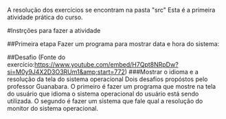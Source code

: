 A resolução dos exercícios se encontram na pasta "src"
Esta é a primeira atividade prática do curso.

#Instrções para fazer a atividade

##Primeira etapa
Fazer um programa para mostrar data e hora do sistema: 

##Desafio (Fonte do exercício:https://www.youtube.com/embed/H7Qpt8NRpDw?si=M0y9J4X2D3O3RUm1&amp;start=772)
###Mostrar o idioma e a resolução da tela do sistema operacional
Dois desafios propóstos pelo professor Guanabara. O primeiro é fazer um programa que mostre na tela do usuário que idioma o sistema operacional do usuário está sendo utilizada. O segundo é fazer um sistema que fale qual a resolução do monitor do sistema operacional.